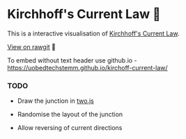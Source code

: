 # Kirchhoff's Current Law :crystal_ball:

This is a interactive visualisation of [Kirchhoff's Current Law](https://en.wikipedia.org/wiki/Kirchhoff%27s_circuit_laws#Kirchhoff.27s_current_law_.28KCL.29).

[View on rawgit](https://rawgit.com/UoBEdTechSTEMM/kirchoff-current-law/master/index.html) :sushi:

To embed without text header use github.io - https://uobedtechstemm.github.io/kirchoff-current-law/

### TODO

* Draw the junction in [two.js](http://jonobr1.github.io/two.js/)

* Randomise the layout of the junction

* Allow reversing of current directions
